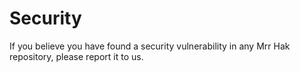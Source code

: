 # Security
If you believe you have found a security vulnerability in any Mrr Hak repository, please report it to us.